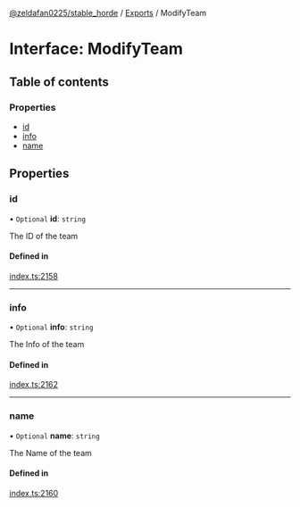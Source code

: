 [@zeldafan0225/stable_horde](../../readme.md) / [Exports](../modules.md) / ModifyTeam

# Interface: ModifyTeam

## Table of contents

### Properties

- [id](ModifyTeam.md#id)
- [info](ModifyTeam.md#info)
- [name](ModifyTeam.md#name)

## Properties

### id

• `Optional` **id**: `string`

The ID of the team

#### Defined in

[index.ts:2158](https://github.com/MrlolDev/stable_horde/blob/3c66504/index.ts#L2158)

___

### info

• `Optional` **info**: `string`

The Info of the team

#### Defined in

[index.ts:2162](https://github.com/MrlolDev/stable_horde/blob/3c66504/index.ts#L2162)

___

### name

• `Optional` **name**: `string`

The Name of the team

#### Defined in

[index.ts:2160](https://github.com/MrlolDev/stable_horde/blob/3c66504/index.ts#L2160)
